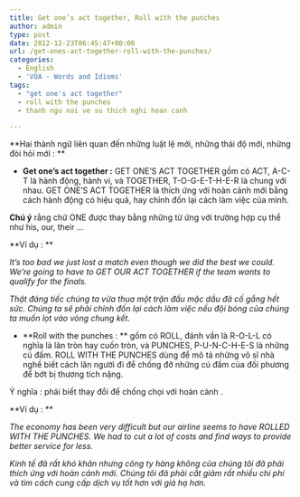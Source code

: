 ```yaml
---
title: Get one’s act together, Roll with the punches
author: admin
type: post
date: 2012-12-23T06:45:47+00:00
url: /get-ones-act-together-roll-with-the-punches/
categories:
  - English
  - 'VOA - Words and Idioms'
tags:
  - "get one's act together"
  - roll with the punches
  - thanh ngu noi ve su thich nghi hoan canh

---
```

**Hai thành ngữ liên quan đến những luật lệ mới, những thái độ mới, những đòi hỏi mới : **

  * <span style="line-height: 15px;"><strong>Get one&#8217;s act together :</strong> GET ONE’S ACT TOGETHER gồm có ACT, A-C-T là hành động, hành vi, và TOGETHER, T-O-G-E-T-H-E-R là chung với nhau. GET ONE’S ACT TOGETHER là thích ứng với hoàn cảnh mới bằng cách hành động có hiệu quả, hay chỉnh đốn lại cách làm việc của mình.<br /> </span>

**Chú ý** rằng chữ ONE được thay bằng những từ ứng với trường hợp cụ thể như his, our, their &#8230;

**Ví dụ : **

_It’s too bad we just lost a match even though we did the best we could. We’re going to have to GET OUR ACT TOGETHER if the team wants to qualify for the finals._

_Thật đáng tiếc chúng ta vừa thua một trận đấu mặc dầu đã cố gắng hết sức. Chúng ta sẽ phải chỉnh đốn lại cách làm việc nếu đội bóng của chúng ta muốn lọt vào vòng chung kết._

  * **Roll with the punches : ** gồm có ROLL, đánh vần là R-O-L-L có nghĩa là lăn tròn hay cuốn tròn, và PUNCHES, P-U-N-C-H-E-S là những cú đấm. ROLL WITH THE PUNCHES dùng để mô tả những võ sĩ nhà nghề biết cách lăn người đi để chống đỡ những cú đấm của đối phương để bớt bị thương tích nặng.

Ý nghĩa : phải biết thay đổi để chống chọi với hoàn cảnh .

**Ví dụ : **

_The economy has been very difficult but our airline seems to have ROLLED WITH THE PUNCHES. We had to cut a lot of costs and find ways to provide better service for less._

_Kinh tế đã rất khó khăn nhưng công ty hàng không của chúng tôi đã phải thích ứng với hoàn cảnh mới. Chúng tôi đã phải cắt giảm rất nhiều chi phí và tìm cách cung cấp dịch vụ tốt hơn với giá hạ hơn._
